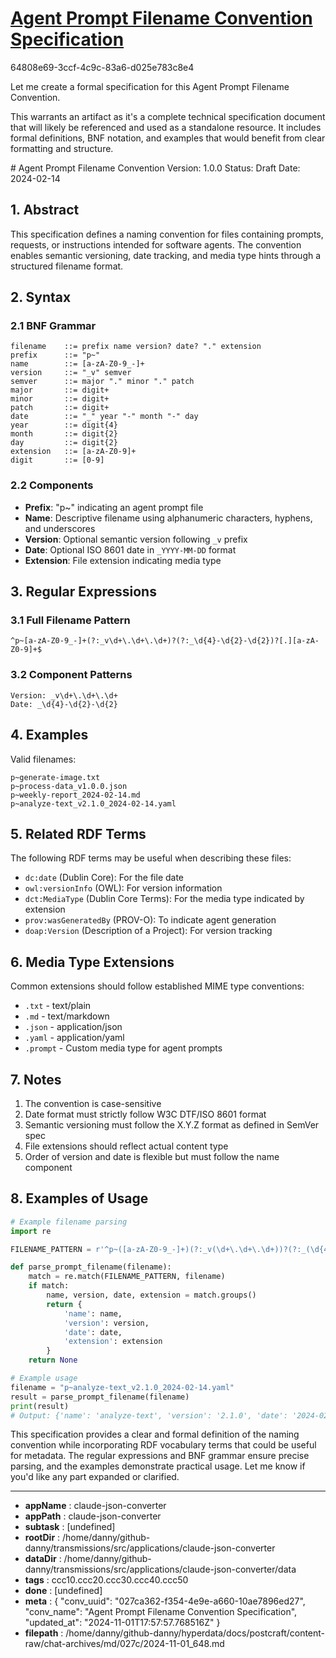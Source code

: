 # [Agent Prompt Filename Convention Specification](https://claude.ai/chat/027ca362-f354-4e9e-a660-10ae7896ed27)

64808e69-3ccf-4c9c-83a6-d025e783c8e4

 Let me create a formal specification for this Agent Prompt Filename Convention.

<antThinking>This warrants an artifact as it's a complete technical specification document that will likely be referenced and used as a standalone resource. It includes formal definitions, BNF notation, and examples that would benefit from clear formatting and structure.</antThinking>

<antArtifact identifier="agent-prompt-filename-spec" type="text/markdown" title="Agent Prompt Filename Convention Specification v1.0.0">
# Agent Prompt Filename Convention
Version: 1.0.0
Status: Draft
Date: 2024-02-14

## 1. Abstract
This specification defines a naming convention for files containing prompts, requests, or instructions intended for software agents. The convention enables semantic versioning, date tracking, and media type hints through a structured filename format.

## 2. Syntax
### 2.1 BNF Grammar
```bnf
filename    ::= prefix name version? date? "." extension
prefix      ::= "p~"
name        ::= [a-zA-Z0-9_-]+
version     ::= "_v" semver
semver      ::= major "." minor "." patch
major       ::= digit+
minor       ::= digit+
patch       ::= digit+
date        ::= "_" year "-" month "-" day
year        ::= digit{4}
month       ::= digit{2}
day         ::= digit{2}
extension   ::= [a-zA-Z0-9]+
digit       ::= [0-9]
```

### 2.2 Components
- **Prefix**: "p~" indicating an agent prompt file
- **Name**: Descriptive filename using alphanumeric characters, hyphens, and underscores
- **Version**: Optional semantic version following `_v` prefix
- **Date**: Optional ISO 8601 date in `_YYYY-MM-DD` format
- **Extension**: File extension indicating media type

## 3. Regular Expressions
### 3.1 Full Filename Pattern
```regex
^p~[a-zA-Z0-9_-]+(?:_v\d+\.\d+\.\d+)?(?:_\d{4}-\d{2}-\d{2})?[.][a-zA-Z0-9]+$
```

### 3.2 Component Patterns
```regex
Version: _v\d+\.\d+\.\d+
Date: _\d{4}-\d{2}-\d{2}
```

## 4. Examples
Valid filenames:
```
p~generate-image.txt
p~process-data_v1.0.0.json
p~weekly-report_2024-02-14.md
p~analyze-text_v2.1.0_2024-02-14.yaml
```

## 5. Related RDF Terms
The following RDF terms may be useful when describing these files:

- `dc:date` (Dublin Core): For the file date
- `owl:versionInfo` (OWL): For version information
- `dct:MediaType` (Dublin Core Terms): For the media type indicated by extension
- `prov:wasGeneratedBy` (PROV-O): To indicate agent generation
- `doap:Version` (Description of a Project): For version tracking

## 6. Media Type Extensions
Common extensions should follow established MIME type conventions:
- `.txt` - text/plain
- `.md` - text/markdown
- `.json` - application/json
- `.yaml` - application/yaml
- `.prompt` - Custom media type for agent prompts

## 7. Notes
1. The convention is case-sensitive
2. Date format must strictly follow W3C DTF/ISO 8601 format
3. Semantic versioning must follow the X.Y.Z format as defined in SemVer spec
4. File extensions should reflect actual content type
5. Order of version and date is flexible but must follow the name component

## 8. Examples of Usage
```python
# Example filename parsing
import re

FILENAME_PATTERN = r'^p~([a-zA-Z0-9_-]+)(?:_v(\d+\.\d+\.\d+))?(?:_(\d{4}-\d{2}-\d{2}))?[.]([a-zA-Z0-9]+)$'

def parse_prompt_filename(filename):
    match = re.match(FILENAME_PATTERN, filename)
    if match:
        name, version, date, extension = match.groups()
        return {
            'name': name,
            'version': version,
            'date': date,
            'extension': extension
        }
    return None

# Example usage
filename = "p~analyze-text_v2.1.0_2024-02-14.yaml"
result = parse_prompt_filename(filename)
print(result)
# Output: {'name': 'analyze-text', 'version': '2.1.0', 'date': '2024-02-14', 'extension': 'yaml'}
```
</antArtifact>

This specification provides a clear and formal definition of the naming convention while incorporating RDF vocabulary terms that could be useful for metadata. The regular expressions and BNF grammar ensure precise parsing, and the examples demonstrate practical usage. Let me know if you'd like any part expanded or clarified.

---

* **appName** : claude-json-converter
* **appPath** : claude-json-converter
* **subtask** : [undefined]
* **rootDir** : /home/danny/github-danny/transmissions/src/applications/claude-json-converter
* **dataDir** : /home/danny/github-danny/transmissions/src/applications/claude-json-converter/data
* **tags** : ccc10.ccc20.ccc30.ccc40.ccc50
* **done** : [undefined]
* **meta** : {
  "conv_uuid": "027ca362-f354-4e9e-a660-10ae7896ed27",
  "conv_name": "Agent Prompt Filename Convention Specification",
  "updated_at": "2024-11-01T17:57:57.768516Z"
}
* **filepath** : /home/danny/github-danny/hyperdata/docs/postcraft/content-raw/chat-archives/md/027c/2024-11-01_648.md